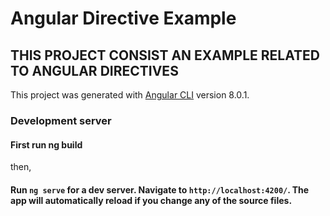 # Angular Directive Example

## THIS PROJECT CONSIST AN EXAMPLE RELATED TO ANGULAR DIRECTIVES
This project was generated with [Angular CLI](https://github.com/angular/angular-cli) version 8.0.1.

### Development server
#### First run ng build
then, 
#### Run `ng serve` for a dev server. Navigate to `http://localhost:4200/`. The app will automatically reload if you change any of the source files.
